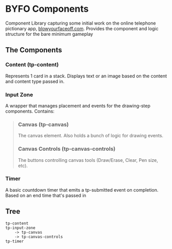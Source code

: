 # BYFO Components
Component Library capturing some initial work on the online telephone pictionary app, [blowyourfaceoff.com](https://blowyourfaceoff.com). Provides the component and logic structure for the bare minimum gameplay

## The Components

### Content (tp-content)

Represents 1 card in a stack. Displays text or an image based on the content and content type passed in.

### Input Zone

A wrapper that manages placement and events for the drawing-step components. Contains:

> ### Canvas (tp-canvas)
>
> The canvas element. Also holds a bunch of logic for drawing events.
>
> ### Canvas Controls (tp-canvas-controls)
>
> The buttons controlling canvas tools (Draw/Erase, Clear, Pen size, etc).

### Timer

A basic countdown timer that emits a tp-submitted event on completion. Based on an end time that's passed in

## Tree
```
tp-content
tp-input-zone
    -> tp-canvas
    -> tp-canvas-controls
tp-timer
```